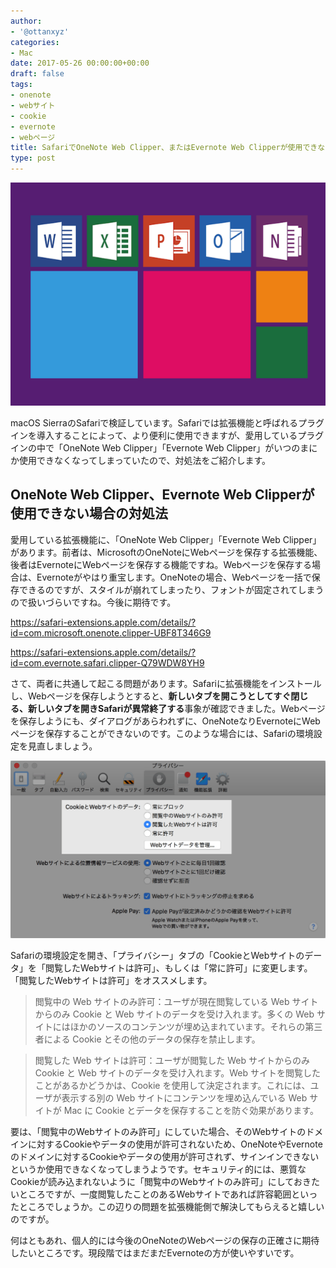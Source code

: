 ```yaml
---
author:
- '@ottanxyz'
categories:
- Mac
date: 2017-05-26 00:00:00+00:00
draft: false
tags:
- onenote
- webサイト
- cookie
- evernote
- webページ
title: SafariでOneNote Web Clipper、またはEvernote Web Clipperが使用できない場合の対処法
type: post
---
```


![](170526-59277dea3d81e.png)

macOS SierraのSafariで検証しています。Safariでは拡張機能と呼ばれるプラグインを導入することによって、より便利に使用できますが、愛用しているプラグインの中で「OneNote Web Clipper」「Evernote Web Clipper」がいつのまにか使用できなくなってしまっていたので、対処法をご紹介します。

## OneNote Web Clipper、Evernote Web Clipperが使用できない場合の対処法

愛用している拡張機能に、「OneNote Web Clipper」「Evernote Web Clipper」があります。前者は、MicrosoftのOneNoteにWebページを保存する拡張機能、後者はEvernoteにWebページを保存する機能ですね。Webページを保存する場合は、Evernoteがやはり重宝します。OneNoteの場合、Webページを一括で保存できるのですが、スタイルが崩れてしまったり、フォントが固定されてしまうので扱いづらいですね。今後に期待です。

<https://safari-extensions.apple.com/details/?id=com.microsoft.onenote.clipper-UBF8T346G9>

<https://safari-extensions.apple.com/details/?id=com.evernote.safari.clipper-Q79WDW8YH9>

さて、両者に共通して起こる問題があります。Safariに拡張機能をインストールし、Webページを保存しようとすると、**新しいタブを開こうとしてすぐ閉じる、新しいタブを開きSafariが異常終了する**事象が確認できました。Webページを保存しようにも、ダイアログがあらわれずに、OneNoteなりEvernoteにWebページを保存することができないのです。このような場合には、Safariの環境設定を見直しましょう。

![](170526-5927860800143.png)

Safariの環境設定を開き、「プライバシー」タブの「CookieとWebサイトのデータ」を「閲覧したWebサイトは許可」、もしくは「常に許可」に変更します。「閲覧したWebサイトは許可」をオススメします。

<blockquote>閲覧中の Web サイトのみ許可：ユーザが現在閲覧している Web サイトからのみ Cookie と Web サイトのデータを受け入れます。多くの Web サイトにはほかのソースのコンテンツが埋め込まれています。それらの第三者による Cookie とその他のデータの保存を禁止します。</blockquote>

<blockquote>閲覧した Web サイトは許可：ユーザが閲覧した Web サイトからのみ Cookie と Web サイトのデータを受け入れます。Web サイトを閲覧したことがあるかどうかは、Cookie を使用して決定されます。これには、ユーザが表示する別の Web サイトにコンテンツを埋め込んでいる Web サイトが Mac に Cookie とデータを保存することを防ぐ効果があります。</blockquote>

要は、「閲覧中のWebサイトのみ許可」にしていた場合、そのWebサイトのドメインに対するCookieやデータの使用が許可されないため、OneNoteやEvernoteのドメインに対するCookieやデータの使用が許可されず、サインインできないというか使用できなくなってしまうようです。セキュリティ的には、悪質なCookieが読み込まれないように「閲覧中のWebサイトのみ許可」にしておきたいところですが、一度閲覧したことのあるWebサイトであれば許容範囲といったところでしょうか。この辺りの問題を拡張機能側で解決してもらえると嬉しいのですが。

何はともあれ、個人的には今後のOneNoteのWebページの保存の正確さに期待したいところです。現段階ではまだまだEvernoteの方が使いやすいです。
